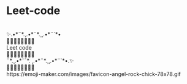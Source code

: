 # Leet-code
<br>
✨.•*¨*.¸.•*¨*.¸¸.•*¨`*•<br>
🌸🌺🌸🌺🌸🌺🌸🌺<br>
Leet code <br>
🌷🌻🌷🌻🌷🌻🌷🌻<br>
 ¨*.¸.•*¨`*. ¸.•*¨*.¸¸.•*¨`*•.✨<br>
🌹🍀🌹🍀🌹🍀🌹🍀<br>
https://emoji-maker.com/images/favicon-angel-rock-chick-78x78.gif

                     



